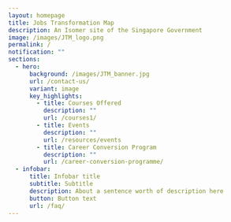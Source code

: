 ```yaml
---
layout: homepage
title: Jobs Transformation Map
description: An Isomer site of the Singapore Government
image: /images/JTM_logo.png
permalink: /
notification: ""
sections:
  - hero:
      background: /images/JTM_banner.jpg
      url: /contact-us/
      variant: image
      key_highlights:
        - title: Courses Offered
          description: ""
          url: /courses1/
        - title: Events
          description: ""
          url: /resources/events
        - title: Career Conversion Program
          description: ""
          url: /career-conversion-programme/
  - infobar:
      title: Infobar title
      subtitle: Subtitle
      description: About a sentence worth of description here
      button: Button text
      url: /faq/
---
```

